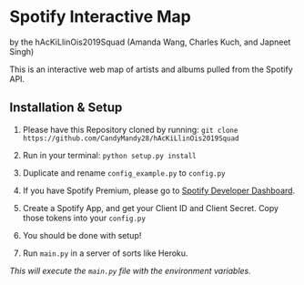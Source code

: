 # Spotify Interactive Map
by the hAcKiLlinOis2019Squad (Amanda Wang, Charles Kuch, and Japneet Singh)

This is an interactive web map of artists and albums pulled from the Spotify API.

## Installation & Setup
1. Please have this Repository cloned by running:
`git clone https://github.com/CandyMandy28/hAcKiLlinOis2019Squad`

1. Run in your terminal:
`python setup.py install`

2. Duplicate and rename `config_example.py` to `config.py`

3. If you have Spotify Premium, please go to [Spotify Developer Dashboard](https://developer.spotify.com/dashboard/).

3. Create a Spotify App, and get your Client ID and Client Secret. Copy those tokens into your `config.py`

3. You should be done with setup!

4. Run `main.py` in a server of sorts like Heroku.

*This will execute the `main.py` file with the environment variables.*